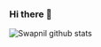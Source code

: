 ### Hi there 👋

<!--
**swapnilshinde123/swapnilshinde123** is a ✨ _special_ ✨ repository because its `README.md` (this file) appears on your GitHub profile.

Here are some ideas to get you started:

- 🔭 I’m currently working on ...
- 🌱 I’m currently learning ...
- 👯 I’m looking to collaborate on ...
- 🤔 I’m looking for help with ...
- 💬 Ask me about ...
- 📫 How to reach me: ...
- 😄 Pronouns: ...
- ⚡ Fun fact: ...
-->
![Swapnil github stats](https://github-readme-stats.vercel.app/api?username=swapnilshinde123&show_icons=true&theme=radical)
